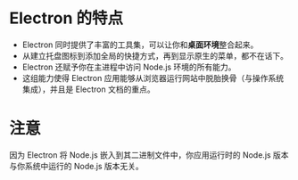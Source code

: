 # Electron 的特点

- Electron 同时提供了丰富的工具集，可以让你和**桌面环境**整合起来。
- 从建立托盘图标到添加全局的快捷方式，再到显示原生的菜单，都不在话下。 
- Electron 还赋予你在主进程中访问 Node.js 环境的所有能力。
- 这组能力使得 Electron 应用能够从浏览器运行网站中脱胎换骨（与操作系统集成），并且是 Electron 文档的重点。



# 注意
因为 Electron 将 Node.js 嵌入到其二进制文件中，你应用运行时的 Node.js 版本与你系统中运行的 Node.js 版本无关。

